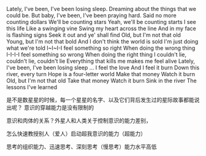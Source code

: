Lately, I've been, I've been losing sleep.
Dreaming about the things that we could be.
But baby, I've been, I've been praying hard.
Said no more counting dollars
We'll be counting stars
Yeah, we'll be counting starts
I see this life
Like a swinging vine
Swing my heart across the line
And in my face is flashing signs
Seek it out and ye' shall find
Old, but I'm not that old
Young, but I'm not that bold
And I don't think the world is sold
I'm just doing what we're told
I~I~I-I feel something so right
When doing the wrong thing
I-I-I-I feel something so wrong
When doing the right thing
I couldn't lie, couldn't lie, couldn't lie
Everything that kills me makes me feel alive
Lately, I've been, I've been losing sleep
...
I feel the love
And I feel it burn
Down this river, every turn
Hope is a four-letter world
Make that money
Watch it burn
Old, but I'm not that old
Take that money
Watch it burn
Sink in the river
The lessons I've learned


是不是数星星的时候，每一个星星的名字、以及它们背后发生过的星际故事都能说出呢？ 意识的穿越能力是没有限制的

意识和肉体的关系？外星人和人类关于控制意识的能力差别，

怎么快速教授别人（爱人）启动超我意识的能力（超能力）

思考的组织能力、迅速思考、深刻思考（慢思考）能力水平高低

